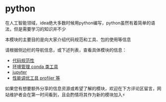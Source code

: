 # python

在人工智能领域，idea绝大多数时候用python编写，python虽然有着简单的语法，但是需要学习的知识并不少

本模块的主要目的是向大家介绍代码规范和工具、包的使用等信息

请根据侧边栏的导航信息，或下述列表，查看具体模块的信息：

- [代码规范性](/experiment/python/code_specifications)
- [环境管理 conda 类工具](/experiment/python/environment_management)
- [jupyter](/experiment/python/jupyter)
- [性能调优工具 profiler 等](/experiment/python/perf_tun_tools)

如果您有想要额外分享的信息资源或希望了解的模块，欢迎在下方评论区留言，网站维护者会在第一时间看到，且会酌情将其作为新的模块加入⚡️